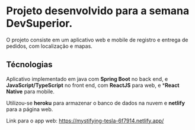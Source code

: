 # Projeto desenvolvido para a semana DevSuperior.

O projeto consiste em um aplicativo web e mobile de registro e entrega de pedidos, com localização e mapas.

## Técnologias

Aplicativo implementado em java com **Spring Boot** no back end, e **JavaScript/TypeScript** no front end, com **ReactJS** para web, e ***React Native** para mobile.

Utilizou-se **heroku** para armazenar o banco de dados na nuvem e **netlify** para a página web.


Link para o app web: https://mystifying-tesla-6f7914.netlify.app/
